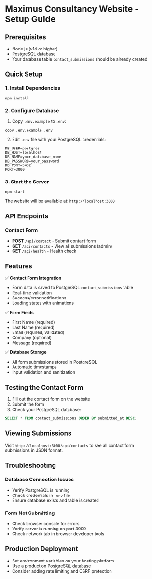 # Maximus Consultancy Website - Setup Guide

## Prerequisites
- Node.js (v14 or higher)
- PostgreSQL database
- Your database table `contact_submissions` should be already created

## Quick Setup

### 1. Install Dependencies
```bash
npm install
```

### 2. Configure Database
1. Copy `.env.example` to `.env`:
```bash
copy .env.example .env
```

2. Edit `.env` file with your PostgreSQL credentials:
```env
DB_USER=postgres
DB_HOST=localhost
DB_NAME=your_database_name
DB_PASSWORD=your_password
DB_PORT=5432
PORT=3000
```

### 3. Start the Server
```bash
npm start
```

The website will be available at: `http://localhost:3000`

## API Endpoints

### Contact Form
- **POST** `/api/contact` - Submit contact form
- **GET** `/api/contacts` - View all submissions (admin)
- **GET** `/api/health` - Health check

## Features

✅ **Contact Form Integration**
- Form data is saved to PostgreSQL `contact_submissions` table
- Real-time validation
- Success/error notifications
- Loading states with animations

✅ **Form Fields**
- First Name (required)
- Last Name (required) 
- Email (required, validated)
- Company (optional)
- Message (required)

✅ **Database Storage**
- All form submissions stored in PostgreSQL
- Automatic timestamps
- Input validation and sanitization

## Testing the Contact Form

1. Fill out the contact form on the website
2. Submit the form
3. Check your PostgreSQL database:
```sql
SELECT * FROM contact_submissions ORDER BY submitted_at DESC;
```

## Viewing Submissions
Visit `http://localhost:3000/api/contacts` to see all contact form submissions in JSON format.

## Troubleshooting

### Database Connection Issues
- Verify PostgreSQL is running
- Check credentials in `.env` file
- Ensure database exists and table is created

### Form Not Submitting
- Check browser console for errors
- Verify server is running on port 3000
- Check network tab in browser developer tools

## Production Deployment
- Set environment variables on your hosting platform
- Use a production PostgreSQL database
- Consider adding rate limiting and CSRF protection
